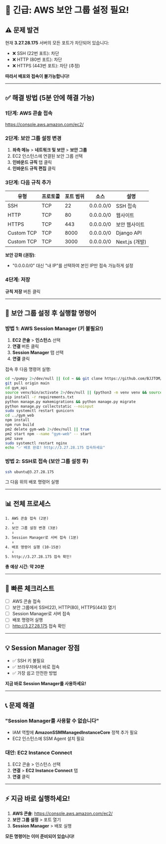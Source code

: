 # 🚨 긴급: AWS 보안 그룹 설정 필요!

## ⚠️ 문제 발견

현재 **3.27.28.175** 서버의 모든 포트가 차단되어 있습니다:
- ❌ SSH (22번 포트): 차단
- ❌ HTTP (80번 포트): 차단
- ❌ HTTPS (443번 포트): 차단 (추정)

**따라서 배포와 접속이 불가능합니다!**

---

## ✅ 해결 방법 (5분 안에 해결 가능)

### 1단계: AWS 콘솔 접속

https://console.aws.amazon.com/ec2/

### 2단계: 보안 그룹 설정 변경

1. **좌측 메뉴** > **네트워크 및 보안** > **보안 그룹**
2. EC2 인스턴스에 연결된 보안 그룹 선택
3. **인바운드 규칙** 탭 클릭
4. **인바운드 규칙 편집** 클릭

### 3단계: 다음 규칙 추가

| 유형 | 프로토콜 | 포트 범위 | 소스 | 설명 |
|------|---------|----------|------|------|
| SSH | TCP | 22 | 0.0.0.0/0 | SSH 접속 |
| HTTP | TCP | 80 | 0.0.0.0/0 | 웹사이트 |
| HTTPS | TCP | 443 | 0.0.0.0/0 | 보안 웹사이트 |
| Custom TCP | TCP | 8000 | 0.0.0.0/0 | Django API |
| Custom TCP | TCP | 3000 | 0.0.0.0/0 | Next.js (개발) |

**보안 강화 (권장)**:
- "0.0.0.0/0" 대신 "내 IP"를 선택하여 본인 IP만 접속 가능하게 설정

### 4단계: 저장

**규칙 저장** 버튼 클릭

---

## 🎯 보안 그룹 설정 후 실행할 명령어

### 방법 1: AWS Session Manager (키 불필요!)

1. **EC2 콘솔** > **인스턴스** 선택
2. **연결** 버튼 클릭
3. **Session Manager** 탭 선택
4. **연결** 클릭

접속 후 다음 명령어 실행:

```bash
cd ~/pumpy 2>/dev/null || (cd ~ && git clone https://github.com/BJJTOM/pumpy.git && cd pumpy)
git pull origin main
cd gym_api
source venv/bin/activate 2>/dev/null || (python3 -m venv venv && source venv/bin/activate)
pip install -r requirements.txt
python manage.py makemigrations && python manage.py migrate
python manage.py collectstatic --noinput
sudo systemctl restart gunicorn
cd ../gym_web
npm install
npm run build
pm2 delete gym-web 2>/dev/null || true
pm2 start npm --name "gym-web" -- start
pm2 save
sudo systemctl restart nginx
echo "✅ 배포 완료! http://3.27.28.175 접속하세요"
```

### 방법 2: SSH로 접속 (보안 그룹 설정 후)

```bash
ssh ubuntu@3.27.28.175
```

그 다음 위의 배포 명령어 실행

---

## 📊 전체 프로세스

```
1. AWS 콘솔 접속 (2분)
   ↓
2. 보안 그룹 설정 변경 (3분)
   ↓
3. Session Manager로 서버 접속 (1분)
   ↓
4. 배포 명령어 실행 (10-15분)
   ↓
5. http://3.27.28.175 접속 확인!
```

**총 예상 시간: 약 20분**

---

## 🚨 빠른 체크리스트

- [ ] AWS 콘솔 접속
- [ ] 보안 그룹에서 SSH(22), HTTP(80), HTTPS(443) 열기
- [ ] Session Manager로 서버 접속
- [ ] 배포 명령어 실행
- [ ] http://3.27.28.175 접속 확인

---

## 💡 Session Manager 장점

- ✅ SSH 키 불필요
- ✅ 브라우저에서 바로 접속
- ✅ 가장 쉽고 안전한 방법

**지금 바로 Session Manager를 사용하세요!**

---

## 📞 문제 해결

### "Session Manager를 사용할 수 없습니다"
- IAM 역할에 **AmazonSSMManagedInstanceCore** 정책 추가 필요
- EC2 인스턴스에 SSM Agent 설치 필요

### 대안: EC2 Instance Connect
1. EC2 콘솔 > 인스턴스 선택
2. **연결** > **EC2 Instance Connect** 탭
3. **연결** 클릭

---

## ⚡ 지금 바로 실행하세요!

1. **AWS 콘솔**: https://console.aws.amazon.com/ec2/
2. **보안 그룹 설정** > 포트 열기
3. **Session Manager** > 배포 실행

**모든 명령어는 이미 준비되어 있습니다!**


